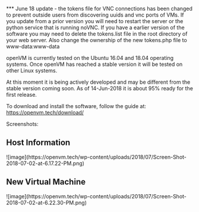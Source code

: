 *** June 18 update - the tokens file for VNC connections has been changed to prevent outside users from discovering uuids and vnc ports of VMs. If you update from a prior version you will need to restart the server or the python service that is running noVNC. If you have a earlier version of the software you may need to delete the tokens.list file in the root directory of your web server. Also change the ownership of the new tokens.php file to www-data:www-data



openVM is currently tested on the Ubuntu 16.04 and 18.04 operating systems. Once openVM has reached a stable version it will be tested on other Linux systems.

At this moment it is being actively developed and may be different from the stable version coming soon. As of 14-Jun-2018 it is about 95% ready for the first release.

To download and install the software, follow the guide at: https://openvm.tech/download/

Screenshots:
<h2>Host Information</h2>
![image](https://openvm.tech/wp-content/uploads/2018/07/Screen-Shot-2018-07-02-at-6.17.22-PM.png)

<h2>New Virtual Machine</h2>
![image](https://openvm.tech/wp-content/uploads/2018/07/Screen-Shot-2018-07-02-at-6.22.30-PM.png)
